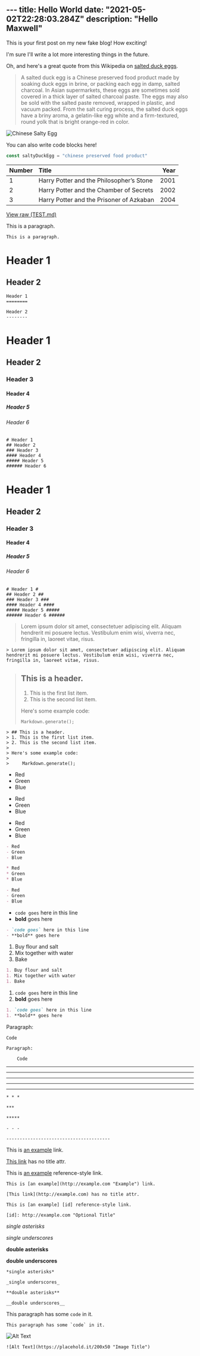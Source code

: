 ﻿﻿﻿---title: Hello Worlddate: "2021-05-02T22:28:03.284Z"description: "Hello Maxwell"---This is your first post on my new fake blog! How exciting!I'm sure I'll write a lot more interesting things in the future.Oh, and here's a great quote from this Wikipedia on[salted duck eggs](https://en.wikipedia.org/wiki/Salted_duck_egg).> A salted duck egg is a Chinese preserved food product made by soaking duck> eggs in brine, or packing each egg in damp, salted charcoal. In Asian> supermarkets, these eggs are sometimes sold covered in a thick layer of salted> charcoal paste. The eggs may also be sold with the salted paste removed,> wrapped in plastic, and vacuum packed. From the salt curing process, the> salted duck eggs have a briny aroma, a gelatin-like egg white and a> firm-textured, round yolk that is bright orange-red in color.![Chinese Salty Egg](./salty_egg.jpg)You can also write code blocks here!```jsconst saltyDuckEgg = "chinese preserved food product"```| Number | Title                                    | Year || :----- | :--------------------------------------- | ---: || 1      | Harry Potter and the Philosopher’s Stone | 2001 || 2      | Harry Potter and the Chamber of Secrets  | 2002 || 3      | Harry Potter and the Prisoner of Azkaban | 2004 |[View raw (TEST.md)](https://raw.github.com/adamschwartz/github-markdown-kitchen-sink/master/README.md)This is a paragraph.    This is a paragraph.# Header 1## Header 2    Header 1    ========    Header 2    --------# Header 1## Header 2### Header 3#### Header 4##### Header 5###### Header 6    # Header 1    ## Header 2    ### Header 3    #### Header 4    ##### Header 5    ###### Header 6# Header 1## Header 2### Header 3#### Header 4##### Header 5###### Header 6    # Header 1 #    ## Header 2 ##    ### Header 3 ###    #### Header 4 ####    ##### Header 5 #####    ###### Header 6 ######> Lorem ipsum dolor sit amet, consectetuer adipiscing elit. Aliquam hendrerit mi posuere lectus. Vestibulum enim wisi, viverra nec, fringilla in, laoreet vitae, risus.    > Lorem ipsum dolor sit amet, consectetuer adipiscing elit. Aliquam hendrerit mi posuere lectus. Vestibulum enim wisi, viverra nec, fringilla in, laoreet vitae, risus.> ## This is a header.>> 1. This is the first list item.> 2. This is the second list item.>> Here's some example code:>>     Markdown.generate();    > ## This is a header.    > 1. This is the first list item.    > 2. This is the second list item.    >    > Here's some example code:    >    >     Markdown.generate();- Red- Green- Blue* Red* Green* Blue- Red- Green- Blue```markdown- Red- Green- Blue* Red* Green* Blue- Red- Green- Blue```- `code goes` here in this line- **bold** goes here```markdown- `code goes` here in this line- **bold** goes here```1. Buy flour and salt1. Mix together with water1. Bake```markdown1. Buy flour and salt1. Mix together with water1. Bake```1. `code goes` here in this line1. **bold** goes here```markdown1. `code goes` here in this line1. **bold** goes here```Paragraph:    Code<!-- -->    Paragraph:        Code---------------    * * *    ***    *****    - - -    ---------------------------------------This is [an example](http://example.com "Example") link.[This link](http://example.com) has no title attr.This is [an example][id] reference-style link.[id]: http://example.com "Optional Title"    This is [an example](http://example.com "Example") link.    [This link](http://example.com) has no title attr.    This is [an example] [id] reference-style link.    [id]: http://example.com "Optional Title"_single asterisks__single underscores_**double asterisks****double underscores**    *single asterisks*    _single underscores_    **double asterisks**    __double underscores__This paragraph has some `code` in it.    This paragraph has some `code` in it.![Alt Text](https://placehold.it/200x50 "Image Title")    ![Alt Text](https://placehold.it/200x50 "Image Title")